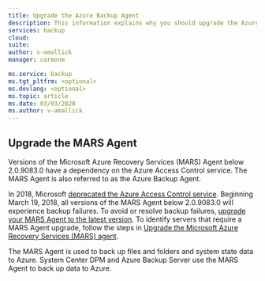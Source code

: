 ```yaml
---
title: Upgrade the Azure Backup Agent
description: This information explains why you should upgrade the Azure Backup Agent, and where to download the upgrade.
services: backup
cloud: 
suite: 
author: v-amallick
manager: carmonm

ms.service: backup
ms.tgt_pltfrm: <optional>
ms.devlang: <optional>
ms.topic: article
ms.date: 03/03/2020
ms.author: v-amallick
---
```


## Upgrade the MARS Agent

Versions of the Microsoft Azure Recovery Services (MARS) Agent below 2.0.9083.0 have a dependency on the Azure Access Control service. The MARS Agent is also referred to as the Azure Backup Agent.

In 2018, Microsoft [deprecated the Azure Access Control service](/azure/active-directory/azuread-dev/active-directory-acs-migration). Beginning March 19, 2018, all versions of the MARS Agent below 2.0.9083.0 will experience backup failures. To avoid or resolve backup failures, [upgrade your MARS Agent to the latest version](https://support.microsoft.com/help/4538314/update-for-azure-backup-for-microsoft-azure-recovery-services-agent). To identify servers that require a MARS Agent upgrade, follow the steps in [Upgrade the Microsoft Azure Recovery Services (MARS) agent](../articles/backup/upgrade-mars-agent.md).

The MARS Agent is used to back up files and folders and system state data to Azure. System Center DPM and Azure Backup Server use the MARS Agent to back up data to Azure.
